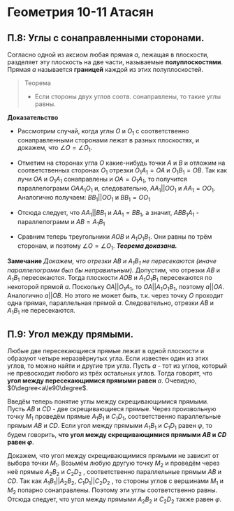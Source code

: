 # Геометрия 10-11 Атасян

## П.8: Углы с сонаправленными сторонами.

Согласно одной из аксиом любая прямая $a$, лежащая в плоскости, разделяет эту плоскость на две части, называемые **полуплоскостями**. Прямая $a$ называется **границей** каждой из этих полуплоскостей.

> Теорема
> - Если стороны двух углов соотв. сонаправлены, то такие углы равны.

**Доказательство** 

- Рассмотрим случай, когда углы $O$ и $O_{1}$ с соответственно сонаправленными сторонами лежат в разных плоскостях, и докажем, что $∠O=∠O_{1}$.
- Отметим на сторонах угла $O$ какие-нибудь точки $A$ и $B$ и отложим на соответственных сторонах $O_{1}$ отрезки $O_{1}A_{1}=OA$ и $O_{1}B_{1}=OB$. Так как лучи $OA$ и $O_{1}A_{1}$ сонаправлены и $OA=O_{1}A_{1}$, то получится параллелограмм $OAA_{1}O_{1}$ и, следовательно, $AA_{1}||OO_{1}$ и $AA_{1}=OO_{1}$. Аналогично получаем: $BB_{1}||OO_{1}$ и $BB_{1}=OO_{1}$
- Отсюда следует, что $AA_{1}||BB_{1}$ и $AA_{1}=BB_{1}$, а значит, $ABB_{1}A_{1}$ - параллелограмм и $AB=A_{1}B_{1}$

- Сравним теперь треугольники $AOB$ и $A_{1}O_{1}B_{1}$. Они равны по трём сторонам, и поэтому $∠O=∠O_{1}$. ***Теорема доказана.***

**Замечание**
*Докажем, что отрезки $AB$ и $A_{1}B_{1}$ не пересекаются (иначе параллелограмм был бы неправильным).*
Допустим, что отрезки $AB$ и $A_{1}B_{1}$ пересекаются. Тогда плоскости $AOB$ и $A_{1}O_{1}B_{1}$ пересекаются по некоторой прямой $a$. Поскольку $OA||O_{1}A_{1}$, то $OA||A_{1}O_{1}B_{1}$, поэтому $a||OA$. Аналогично $a||OB$. Но этого не может быть, т.к. через точку $O$ проходит одна прямая, параллельная прямой $a$. Следовательно, отрезки $AB$ и $A_{1}B_{1}$ не пересекаются.

## П.9: Угол между прямыми.

Любые две пересекающиеся прямые лежат в одной плоскости и образуют четыре неразвёрнутых угла. Если известен один из этих углов, то можно найти и другие три угла. Пусть $a$ - тот из углов, который не превосходит любого из трёх остальных углов. Тогда говорят, что **угол между пересекающимися прямыми равен** $a$. Очевидно, $0\degree<a\le90\degree$.

Введём теперь понятие углы между скрещивающимися прямыми. Пусть $AB$ и $CD$ - две скрещивающиеся прямые. Через произвольную точку $M_{1}$ проведём прямые $A_{1}B_{1}$ и $C_{1}D_{1}$, соответственно параллельные прямым $AB$ и $CD$.
Если угол между прямыми $A_{1}B_{1}$ и $C_{1}D_{1}$ равен $\varphi$, то будем говорить, **что угол между скрещивающимися прямыми $AB$ и $CD$ равен $\varphi$**.

Докажем, что угол между скрещивающимися прямыми не зависит от выбора точки $M_{1}$. Возьмём любую другую точку $M_{2}$ и проведём через неё прямые $A_{2}B_{2}$ и $C_{2}D_{2}$ , соответственно параллельные прямым $AB$ и $CD$. Так как $A_{1}B_{1}||A_{2}B_{2}$, $C_{1}D_{1}||C_{2}D_{2}$ , то стороны углов с вершинами $M_{1}$ и $M_{2}$ попарно сонаправлены. Поэтому эти углы соответственно равны. Отсюда следует, что угол между прямыми $A_{2}B_{2}$ и $C_{2}D_{2}$ также равен $\varphi$.